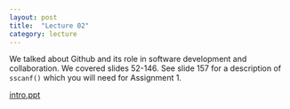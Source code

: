 ```yaml
---
layout: post
title:  "Lecture 02"
category: lecture
---
```

We talked about Github and its role in software development and collaboration.
We covered slides 52-146.
See slide 157 for a description of `sscanf()` which you will need for Assignment 1.

[intro.ppt][intro-slides]

[intro-slides]: {{site.base}}/slides/intro.ppt
